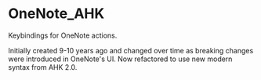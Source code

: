 # OneNote_AHK

Keybindings for OneNote actions.
 
Initially created 9-10 years ago and changed over time as breaking changes were introduced in OneNote's UI. Now refactored to use new modern syntax from AHK 2.0.

